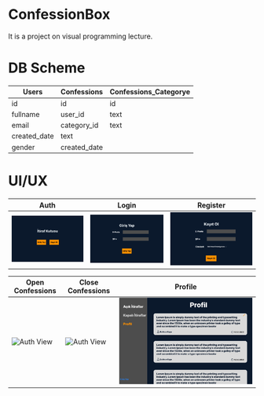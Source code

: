 # ConfessionBox
It is a project on visual programming lecture.


# DB Scheme


| **Users** | **Confessions** | **Confessions_Categorye** |
|-----------------|-----------------|-----------------|
| id             | id             | id             |
| fullname       | user_id        | text           |
| email          | category_id    | text           |
| created_date   | text           |                |
| gender         | created_date   |                |

# UI/UX

| **Auth** | **Login** | **Register** |
|-----------------|-----------------|-----------------|
| ![Auth View](assets/auth_view.png)             | ![Auth View](assets/login_view.png)              | ![Auth View](assets/register_view.png)              |

| **Open Confessions** | **Close Confessions** | **Profile** |
|-----------------|-----------------|-----------------|
| ![Auth View](assets/open_confessionss_vıew.png)             | ![Auth View](assets/close_confessionss_vıew.png)              | ![Auth View](assets/profile_view.png)              |
